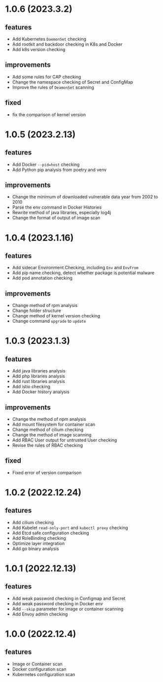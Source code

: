 # 1.0.6 (2023.3.2)
## features
- Add Kubernetes `DaemonSet` checking
- Add rootkit and backdoor checking in K8s and Docker
- Add k8s version checking

## improvements
- Add some rules for CAP checking
- Change the namespace checking of Secret and ConfigMap
- Improve the rules of `DeamonSet` scanning

## fixed
- fix the comparison of kernel version

# 1.0.5 (2023.2.13)
## features
- Add Docker `--pid=host` checking
- Add Python pip analysis from poetry and venv

## improvements
- Change the minimum of downloaded vulnerable data year from 2002 to 2010
- Parse the env command in Docker Histories
- Rewrite method of java libraries, especially log4j
- Change the format of output of image scan

# 1.0.4 (2023.1.16)
## features
- Add sidecar Environment Checking, including `Env` and `EnvFrom`
- Add pip name checking, detect whether package is potential malware
- Add pod annotation checking

## improvements
- Change method of rpm analysis
- Change folder structure
- Change method of kernel version checking
- Change command `upgrade` to `update`

# 1.0.3 (2023.1.3)
## features
- Add java libraries analysis
- Add php libraries analysis
- Add rust libraries analysis
- Add istio checking
- Add Docker history analysis

## improvements
- Change the method of npm analysis
- Add mount filesystem for container scan
- Change method of cilium checking
- Change the method of image scanning
- Add RBAC User output for untrusted User checking
- Revise the rules of RBAC checking

## fixed
- Fixed error of version comparison

# 1.0.2 (2022.12.24)
## features
- Add cilium checking
- Add Kubelet `read-only-port` and `kubectl proxy` checking 
- Add Etcd safe configuration checking
- Add RoleBinding checking
- Optimize layer integration
- Add go binary analysis

# 1.0.1 (2022.12.13)
## features
- Add weak password checking in Configmap and Secret
- Add weak password checking in Docker env
- Add `--skip` parameter for image or container scanning
- Add Envoy admin checking

# 1.0.0 (2022.12.4)
## features
- Image or Container scan
- Docker configuration scan
- Kubernetes configuration scan

